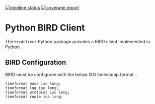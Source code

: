 [![pipeline status](https://gitlab.oscdev.io/software/birdclient/badges/master/pipeline.svg)](https://gitlab.oscdev.io/software/birdclient/commits/master)
[![coverage report](https://gitlab.oscdev.io/software/birdclient/badges/master/coverage.svg)](https://gitlab.oscdev.io/software/birdclient/commits/master)

# Python BIRD Client

The `birdclient` Python package provides a BIRD client implemented in Python.

## BIRD Configuration

BIRD must be configured with the below ISO timestamp format...
```
timeformat base iso long;
timeformat log iso long;
timeformat protocol iso long;
timeformat route iso long;
```

